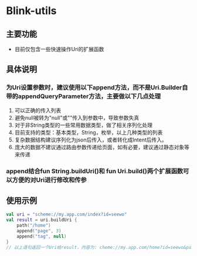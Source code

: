 # Blink-utils

## 主要功能

- 目前仅包含一些快速操作Uri的扩展函数

## 具体说明

### 为Uri设置参数时，建议使用以下append方法，而不是Uri.Builder自带的appendQueryParameter方法，主要做以下几点处理

1. 可以正确的传入列表
2. 避免null被转为"null"或""传入到参数中，导致参数失真
3. 对于非String类型的一些常用数据类型，做了相关序列化处理
4. 目前支持的类型：基本类型，String，枚举，以上几种类型的列表
5. 复杂数据结构建议序列化为json后传入，或者转化成Intent后传入。
6. 庞大的数据不建议通过路由参数传递给页面，如有必要，建议通过静态对象等来传递

### append结合fun String.buildUri()和 fun Uri.build()两个扩展函数可以方便的对Uri进行修改和传参

## 使用示例

```kotlin
val uri = "scheme://my.app.com/index?id=seewo"
val result = uri.buildUri {
    path("/home")
    append("page", 3)
    append("tag", null)
}
// 以上语句返回一个Uri给result，内容为: cheme://my.app.com/home?id=seewo&page=3
```